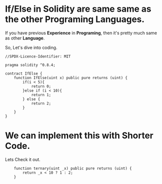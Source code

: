 # If/Else in **Solidity** are same same as the other Programing Languages.

If you have previous **Experience** in **Programing**, then it's pretty much same as other **Language**.

So, Let's dive into coding.

```solidity
//SPDX-Licence-Identifier: MIT

pragma solidity ^0.8.4;

contract IfElse {
    function IfElse(uint x) public pure returns (uint) {
        if(i < 5){
            return 0;
        }else if (i < 10){
            return 1;
        } else {
            return 2;
        }
    }
}
```

# We can implement this with Shorter Code.

Lets Check it out.

```solidity
    function ternary(uint _x) public pure returns (uint) {
        return _x < 10 ? 1 : 2;
    }
```
